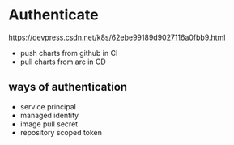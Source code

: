 # Authenticate

https://devpress.csdn.net/k8s/62ebe99189d9027116a0fbb9.html
- push charts from github in CI
- pull charts from arc in CD

## ways of authentication
- service principal
- managed identity
- image pull secret
- repository scoped token
